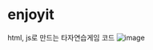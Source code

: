 # enjoyit
html, js로 만드는 타자연습게임 코드
![image](https://user-images.githubusercontent.com/102637176/210127319-d93bf3a1-e920-4d0f-bec4-b5426e04736d.png)
